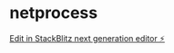 # netprocess

[Edit in StackBlitz next generation editor ⚡️](https://stackblitz.com/~/github.com/mednabet/netprocess)